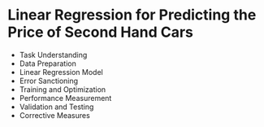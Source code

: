 # Linear Regression for Predicting the Price of Second Hand Cars
* Task Understanding
* Data Preparation
* Linear Regression Model
* Error Sanctioning
* Training and Optimization
* Performance Measurement
* Validation and Testing
* Corrective Measures
